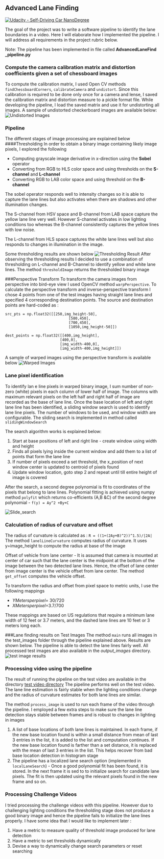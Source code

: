 ## Advanced Lane Finding
[![Udacity - Self-Driving Car NanoDegree](https://s3.amazonaws.com/udacity-sdc/github/shield-carnd.svg)](http://www.udacity.com/drive)


The goal of the project was to write a software pipeline to identify the lane boundaries in a video. Here I will elaborate how I implemented the pipeline. I will address all requirements in the project rubric below.

Note: The pipeline has been implemented in file called **AdvancedLaneFind _pipeline.py**
### Compute the camera calibration matrix and distortion coefficients given a set of chessboard images
To compute the calibration matrix, I used Open CV  methods `findChessboardCorners`, `calibrateCamera` and `undistort`. Since this calibration is required to be done only once for a camera and lense, I saved the calibration matrix and distortion measure to a pickle format file. While developing the pipeline, I load the saved matrix and use it for undistorting all images. A sample of undistorted checkerboard images are available below:
![Undistorted Images](undistorted_image.png)

### Pipeline
The different stages of image processing are explained below 
####Thresholding 
In order to obtain a binary image containing likely image pixels, I explored the following
* Computing grayscale image derivative in x-direction using the **Sobel**  operator
* Converting from RGB to HLS color space and using thresholds on the **S-channel** and **L-channel**
* Converting RGB to LAB color space and using threshold on the **B-channel**

The sobel operator responds well to intensity changes so it is able to capture the lane lines but also activates when there are shadows and other illumination changes. 

The S-channel from HSV space and B-channel from LAB space capture the yellow lane line very well. However S-channel activates in low lighting conditions too whereas the B-channel consistently captures the yellow lines with low noise. 

The L-channel from HLS space captures the white lane lines well but also responds to changes in illumination in the image.

Some thresholding results are shown below
![Thresholding Result](output_images/binary_test2.jpg)
After observing the thresholding results I decided to use a combination of thresholding on L-channel and B-Channel to identify yellow and white lane lines. The method `thresholdImage` returns the thresholded binary image

###Perspective Transform
To transform the camera images from perspective into bird-eye view I used OpenCV method `warpPerspective`. To calculate the perspective transform and inverse-perspective transform I chose 4 points  from one of the test images having straight lane lines and specified 4 corresponding destination points. The source and destination points are hard-coded as :

	
    src_pts = np.float32([[250,img_height-50],
                                 [580,450],
                                 [700,450],
                                 [1050,img_height-50]])
    
    dest_points = np.float32([[400,img_height],
                             [400,0],
                             [img_width-400,0],
                             [img_width-400,img_height]])

A sample of warped images using the perspective transform is available below
![Warped Images](output_images/warp_straight_lines1.jpg)

### Lane pixel identification
To identify lan	e line pixels in warped binary image, I sum number of non-zero (white) pixels in each column of lower half of image. The columns with maximum relevant pixels on the left half and  right half of image are recorded as the base of lane line.
Once the base location of left and right lane line has been identified, a sliding window search is used to identify lane line pixels. The number of windows to be used, and window width are configurable. The sliding search is implemented in method called `slidingWindowSearch`

The search algorithm works is explained below:
1. Start at base positions of left and right line - create window using width and height
2. Finds all pixels lying inside the current window and add them to a list of points that form the lane line
3. If number of pixels exceed a set threshold, the x_position of next window center is updated to centroid of pixels found
4. Update window location, goto step 2 and repeat until till entire height of image is covered

After the search,  a second degree polynomial is fit to coordinates of the pixels that belong to lane lines. Polynomial fitting is achieved using numpy method `polyfit` which returns co-efficients (A,B &C) of the second degree polynomial - `f(y) = Ay^2 +By+C`

 ![Slide_search](output_images/search_test4.jpg)
### Calculation of radius of curvature and offset
 The radius of curvature is calculated as : `R = ((1+(2Ay+B)^2))^1.5)/|2A|` 
 The method `lanelLineCurvature` computes radius of curvature. It uses y=image_height to compute the radius at base of the image
 
 Offset of vehicle from lane center - It is assumed that camera is mounted at center of car such that the lane center is the midpoint at the bottom of the image between the two detected lane lines. Hence, the offset of lane center from  image center is the vehicle offset from lane center. The method `get_offset` computes the vehicle offset.

To transform the radius and offset from pixel space to metric units, I use the following mappings 
* _YMetersperpixel_= 30/720
* _XMetersperpixel_=3.7/700
 
 These mappings are based on US regulations that require a minimum lane width of 12 feet or 3.7 meters, and the dashed lane lines are 10 feet or 3 meters long each.
 
###Lane finding results on Test Images
 The method `main` runs all images in the test_images folder through the pipeline explained above. Results are shown below. The pipeline is able to detect the lane lines fairly well. All processed test images are also available in the _output\_images_ directory.
 ![test image results](output_images/test_image_results.png)
 
 
 
###  Processing video using the pipeline
 The result of running the pipeline on the test video are available in the directory [test video directory](/test_video_output) 
 The pipeline performs well on the test video. The lane line estimation is fairly stable when the lighting conditions change and the radius of curvature estimates for both lane lines are similar.
 
 The method `process_image` is used to run each frame of the video through the pipeline. I employed a few extra steps to make sure the lane line detection stays stable between frames and is robust to changes in lighting in images
 1. A list of base locations of both lane lines is maintained. In each frame, if the new base location found is within a small distance from mean of last 3 entries in the list, it is added to the list and computation continues. If the new base location found is farther than a set distance, it is replaced with the mean of last 3 entries in the list. This helps recover from bad base location detection in histogram stage
 2. The pipeline has a localized lane search option (implemented in `localLaneSearch`) - Once a good polynomial fit has been found, it is stored. In the next frame it is sed to to initialize search for candidate lane pixels. The fit is then updated using the relevant pixels found in the new frame and so on. 
 
 
### Processing Challenge Videos
I tried processing the challenge videos with this pipeline. However due to challenging lighting conditions the thresholding stage does not produce a good binary image and hence the pipeline fails to initialize the lane lines properly. I have some idea that I would like to implement later :
1. Have a metric to measure quality of threshold image produced for lane detection
2. Have a metric to set thresholds dynamically
3. Devise a way to dynamically change search parameters or reset searching


 

